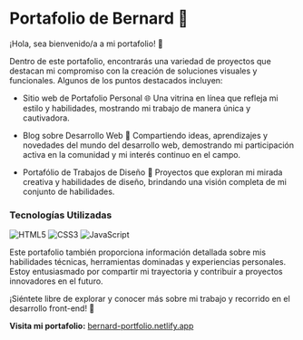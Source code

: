 # Portafolio de Bernard 🚀

¡Hola, sea bienvenido/a a mi portafolio! 👋

Dentro de este portafolio, encontrarás una variedad de proyectos que destacan mi compromiso con la creación de soluciones visuales y funcionales. Algunos de los puntos destacados incluyen:

* Sitio web de Portafolio Personal 🌐
Una vitrina en línea que refleja mi estilo y habilidades, mostrando mi trabajo de manera única y cautivadora.

* Blog sobre Desarrollo Web 📝
Compartiendo ideas, aprendizajes y novedades del mundo del desarrollo web, demostrando mi participación activa en la comunidad y mi interés continuo en el campo.

* Portafólio de Trabajos de Diseño 🎨
Proyectos que exploran mi mirada creativa y habilidades de diseño, brindando una visión completa de mi conjunto de habilidades.

### Tecnologías Utilizadas
<img alt="HTML5" src="https://img.shields.io/badge/html5-%23E34F26.svg?style=for-the-badge&logo=html5&logoColor=white"/>
<img alt="CSS3" src="https://img.shields.io/badge/css3-%231572B6.svg?style=for-the-badge&logo=css3&logoColor=white"/>
<img alt="JavaScript" src="https://img.shields.io/badge/javascript-%23323330.svg?style=for-the-badge&logo=javascript&logoColor=%23F7DF1E"/>

Este portafolio también proporciona información detallada sobre mis habilidades técnicas, herramientas dominadas y experiencias personales. Estoy entusiasmado por compartir mi trayectoria y contribuir a proyectos innovadores en el futuro.

¡Siéntete libre de explorar y conocer más sobre mi trabajo y recorrido en el desarrollo front-end! 🚀

**Visita mi portafolio:** [bernard-portfolio.netlify.app](https://bernard-portfolio.netlify.app/)

